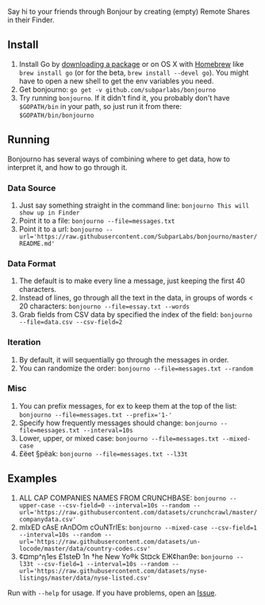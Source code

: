 Say hi to your friends through Bonjour by creating (empty) Remote Shares in
their Finder.

Install
-------

1. Install Go by [downloading a package](https://golang.org/dl/) or on OS X with [Homebrew](http://brew.sh/) like `brew install go` (or for the beta, `brew install --devel go`). You might have to open a new shell to get the env variables you need.
2. Get bonjourno: `go get -v github.com/subparlabs/bonjourno`
3. Try running `bonjourno`. If it didn't find it, you probably don't have `$GOPATH/bin` in your path, so just run it from there: `$GOPATH/bin/bonjourno`


Running
-------

Bonjourno has several ways of combining where to get data, how to interpret it, and how to go through it.

### Data Source
1. Just say something straight in the command line: `bonjourno This will show up in Finder`
2. Point it to a file: `bonjourno --file=messages.txt`
3. Point it to a url: `bonjourno --url='https://raw.githubusercontent.com/SubparLabs/bonjourno/master/README.md'`

### Data Format
1. The default is to make every line a message, just keeping the first 40 characters.
2. Instead of lines, go through all the text in the data, in groups of words < 20 characters: `bonjourno --file=essay.txt --words`
3. Grab fields from CSV data by specified the index of the field: `bonjourno --file=data.csv --csv-field=2`

### Iteration
1. By default, it will sequentially go through the messages in order.
2. You can randomize the order: `bonjourno --file=messages.txt --random`

### Misc
1. You can prefix messages, for ex to keep them at the top of the list: `bonjourno --file=messages.txt --prefix='1-'`
2. Specify how frequently messages should change: `bonjourno --file=messages.txt --interval=10s`
3. Lower, upper, or mixed case: `bonjourno --file=messages.txt --mixed-case`
4. £ëet §pëak: `bonjourno --file=messages.txt --l33t`


Examples
--------

1. ALL CAP COMPANIES NAMES FROM CRUNCHBASE: `bonjourno --upper-case --csv-field=0 --interval=10s --random --url='https://raw.githubusercontent.com/datasets/crunchcrawl/master/companydata.csv'`
2. mIxED cAsE rAnDOm cOuNTrIEs: `bonjourno --mixed-case --csv-field=1 --interval=10s --random --url='https://raw.githubusercontent.com/datasets/un-locode/master/data/country-codes.csv'`
3. ¢¤mp^η1es £1steÐ 1n †he New Yo®k St¤ck EЖ¢han9e: `bonjourno --l33t --csv-field=1 --interval=10s --random --url='https://raw.githubusercontent.com/datasets/nyse-listings/master/data/nyse-listed.csv'`

Run with `--help` for usage. If you have problems, open an [Issue](https://github.com/SubparLabs/bonjourno/issues).
